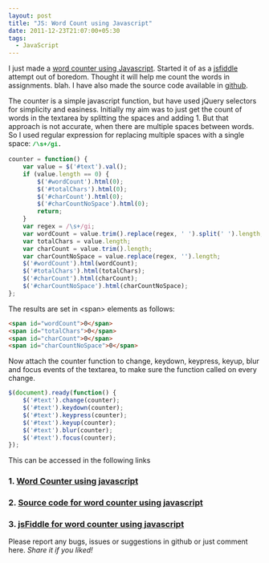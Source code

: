 ```yaml
---
layout: post
title: "JS: Word Count using Javascript"
date: 2011-12-23T21:07:00+05:30
tags:
  - JavaScript
---
```


I just made a <a href="https://www.deepumohan.com/projects/word-count/">word counter using Javascript</a>. Started it of as a <a href="https://jsfiddle.net/deepumohanp/jZeKu/">jsfiddle</a> attempt out of boredom. Thought it will help me count the words in assignments. blah.&nbsp;I have also made the source code available in <a href="https://github.com/WarFox/word-count">github</a>.

The counter is a simple javascript function, but have used jQuery selectors for simplicity and easiness. Initially my aim was to just get the count of words in the textarea by splitting the spaces and adding 1. But that approach is not accurate, when there are multiple spaces between words. So I used regular expression for replacing multiple spaces with a single space:&nbsp;<span style="background-color: white; font-family: 'Bitstream Vera Sans Mono','Courier New',monospace; font-size: 12px; line-height: 16px; white-space: pre;"><b><span style="color: #009926;">/\s+/gi</span>. </b></span>

``` javascript
counter = function() {
    var value = $('#text').val();
    if (value.length == 0) {
        $('#wordCount').html(0);
        $('#totalChars').html(0);
        $('#charCount').html(0);
        $('#charCountNoSpace').html(0);
        return;
    }
    var regex = /\s+/gi;
    var wordCount = value.trim().replace(regex, ' ').split(' ').length;
    var totalChars = value.length;
    var charCount = value.trim().length;
    var charCountNoSpace = value.replace(regex, '').length;
    $('#wordCount').html(wordCount);
    $('#totalChars').html(totalChars);
    $('#charCount').html(charCount);
    $('#charCountNoSpace').html(charCountNoSpace);
};
```

The results are set in &lt;span&gt; elements as follows:

``` html
<span id="wordCount">0</span>
<span id="totalChars">0</span>
<span id="charCount">0</span>
<span id="charCountNoSpace">0</span>
```

Now attach the counter function to change, keydown, keypress, keyup, blur and focus events of the textarea, to make sure the function called on every change.

``` javascript
$(document).ready(function() {
    $('#text').change(counter);
    $('#text').keydown(counter);
    $('#text').keypress(counter);
    $('#text').keyup(counter);
    $('#text').blur(counter);
    $('#text').focus(counter);
});
```

This can be accessed in the following links
<h3>    1. <a href="https://www.deepumohan.com/projects/word-count/">Word Counter using javascript</a></h3>
<h3>    2. <a href="https://github.com/WarFox/word-count">Source code for word counter using javascript</a></h3>
<h3>    3. <a href="https://jsfiddle.net/deepumohanp/jZeKu/">jsFiddle for word counter using javascript</a></h3>
Please report any bugs, issues or suggestions in github or just comment here.
<i>Share it if you liked!</i>
